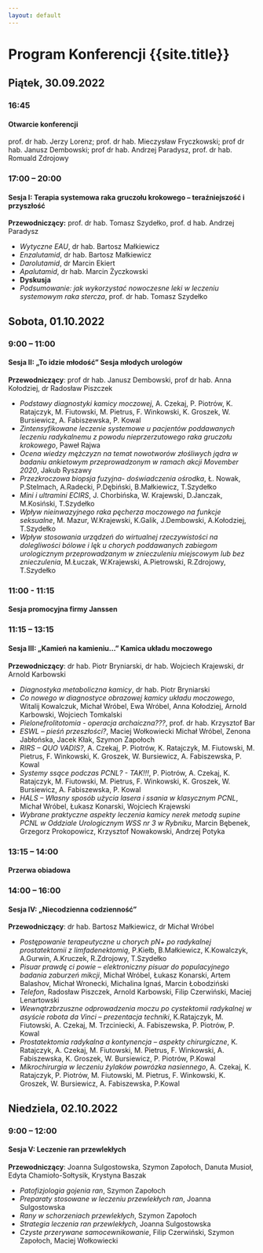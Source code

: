 ```yaml
---
layout: default
---
```

Program Konferencji {{site.title}}
===

Piątek, 30.09.2022
---

### 16:45
#### Otwarcie konferencji
prof. dr hab. Jerzy Lorenz; prof. dr hab. Mieczysław Fryczkowski; prof dr hab. Janusz Dembowski; prof dr hab. Andrzej Paradysz, prof. dr hab. Romuald Zdrojowy

### 17:00 – 20:00
#### Sesja I: Terapia systemowa raka gruczołu krokowego – teraźniejszość i przyszłość
**Przewodniczący:** prof. dr hab. Tomasz Szydełko, prof. d hab. Andrzej Paradysz

* *Wytyczne EAU*, dr hab. Bartosz Małkiewicz
* *Enzalutamid*, dr hab. Bartosz Małkiewicz
* *Darolutamid*, dr Marcin Ekiert
* *Apalutamid*, dr hab. Marcin Życzkowski
* **Dyskusja**
* *Podsumowanie: jak wykorzystać nowoczesne leki w leczeniu systemowym raka stercza*, prof. dr hab. Tomasz Szydełko


Sobota, 01.10.2022
---

### 9:00 – 11:00
#### Sesja II: „To idzie młodość” Sesja młodych urologów
**Przewodniczący**: prof dr hab. Janusz Dembowski, prof dr hab. Anna Kołodziej, dr Radosław Piszczek

* *Podstawy diagnostyki kamicy moczowej*, A. Czekaj, P. Piotrów, K. Ratajczyk, M. Fiutowski, M. Pietrus, F. Winkowski, K. Groszek, W. Bursiewicz, A. Fabiszewska, P. Kowal
* *Zintensyfikowane leczenie systemowe u pacjentów poddawanych leczeniu radykalnemu z powodu nieprzerzutowego raka gruczołu krokowego*, Paweł Rajwa
* *Ocena wiedzy mężczyzn na temat nowotworów złośliwych jądra w badaniu ankietowym przeprowadzonym w ramach akcji Movember 2020*, Jakub Ryszawy
* *Przezkroczowa biopsja fuzyjna- doświadczenia ośrodka*, Ł. Nowak, P.Stelmach, A.Radecki, P.Dębiński, B.Małkiewicz, T.Szydełko
* *Mini i ultramini ECIRS*, J. Chorbińska, W. Krajewski, D.Janczak, M.Kosiński, T.Szydełko
* *Wpływ nieinwazyjnego raka pęcherza moczowego na funkcje seksualne*, M. Mazur, W.Krajewski, K.Galik, J.Dembowski, A.Kołodziej, T.Szydełko
* *Wpływ stosowania urządzeń do wirtualnej rzeczywistości na dolegliwości bólowe i lęk u chorych poddawanych zabiegom urologicznym przeprowadzanym w znieczuleniu miejscowym lub bez znieczulenia*, M.Łuczak, W.Krajewski, A.Pietrowski, R.Zdrojowy, T.Szydełko

### 11:00 - 11:15
#### Sesja promocyjna firmy Janssen

### 11:15 – 13:15
#### Sesja III: „Kamień na kamieniu…” Kamica układu moczowego
**Przewodniczący**: dr hab. Piotr Bryniarski, dr hab. Wojciech Krajewski, dr Arnold Karbowski

* *Diagnostyka metaboliczna kamicy*, dr hab. Piotr Bryniarski
* *Co nowego w diagnostyce obrazowej kamicy układu moczowego*, Witalij Kowalczuk, Michał Wróbel, Ewa Wróbel, Anna Kołodziej, Arnold Karbowski, Wojciech Tomkalski
* *Pielonefrolitotomia - operacja archaiczna???*, prof. dr hab. Krzysztof Bar
* *ESWL – pieśń przeszłości?*, Maciej Wołkowiecki Michał Wróbel, Zenona Jabłońska, Jacek Kłak, Szymon Zapołoch
* *RIRS – QUO VADIS?*, A. Czekaj, P. Piotrów, K. Ratajczyk, M. Fiutowski, M. Pietrus, F. Winkowski, K. Groszek, W. Bursiewicz, A. Fabiszewska, P. Kowal
* *Systemy ssące podczas PCNL? - TAK!!!*, P. Piotrów, A. Czekaj, K. Ratajczyk, M. Fiutowski, M. Pietrus, F. Winkowski, K. Groszek, W. Bursiewicz, A. Fabiszewska, P. Kowal
* *HALS – Własny sposób użycia lasera i ssania w klasycznym PCNL*, Michał Wróbel, Łukasz Konarski, Wojciech Krajewski
* *Wybrane praktyczne aspekty leczenia kamicy nerek metodą supine PCNL w Oddziale Urologicznym WSS nr 3 w Rybniku*, Marcin Bębenek, Grzegorz Prokopowicz, Krzysztof Nowakowski, Andrzej Potyka

### 13:15 – 14:00
#### Przerwa obiadowa

### 14:00 – 16:00
#### Sesja IV: „Niecodzienna codzienność”
**Przewodniczący**: dr hab. Bartosz Małkiewicz, dr Michał Wróbel

* *Postępowanie terapeutyczne u chorych pN+ po radykalnej prostatektomii z limfadenektomią*, P.Kiełb, B.Małkiewicz, K.Kowalczyk, A.Gurwin, A.Kruczek, R.Zdrojowy, T.Szydełko
* *Pisuar prawdę ci powie – elektroniczny pisuar do populacyjnego badania zaburzeń mikcji*, Michał Wróbel, Łukasz Konarski, Artem Balashov, Michał Wronecki, Michalina Ignaś, Marcin Łobodziński
* *Telefon*, Radosław Piszczek, Arnold Karbowski, Filip Czerwiński, Maciej Lenartowski
* *Wewnątrzbrzuszne odprowadzenia moczu po cystektomii radykalnej w asyście robota da Vinci – prezentacja techniki*, K.Ratajczyk, M. Fiutowski, A. Czekaj, M. Trzciniecki, A. Fabiszewska, P. Piotrów, P. Kowal
* *Prostatektomia radykalna a kontynencja – aspekty chirurgiczne*, K. Ratajczyk, A. Czekaj, M. Fiutowski, M. Pietrus, F. Winkowski, A. Fabiszewska, K. Groszek, W. Bursiewicz, P. Piotrów,  P.Kowal
* *Mikrochirurgia w leczeniu żylaków powrózka nasiennego*, A. Czekaj, K. Ratajczyk, P. Piotrów, M. Fiutowski, M. Pietrus, F. Winkowski, K. Groszek, W. Bursiewicz, A. Fabiszewska, P.Kowal


Niedziela, 02.10.2022
---
### 9:00 – 12:00
#### Sesja V: Leczenie ran przewlekłych
**Przewodniczący**: Joanna Sulgostowska, Szymon Zapołoch, Danuta Musioł, Edyta Chamioło-Sołtysik, Krystyna Baszak

* *Patofizjologia gojenia ran*, Szymon Zapołoch
* *Preparaty stosowane w leczeniu przewlekłych ran*, Joanna Sulgostowska
* *Rany w schorzeniach przewlekłych*, Szymon Zapołoch
* *Strategia leczenia ran przewlekłych*, Joanna Sulgostowska
* *Czyste przerywane samocewnikowanie*, Filip Czerwiński, Szymon Zapołoch, Maciej Wołkowiecki

